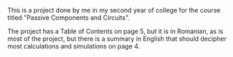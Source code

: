 This is a project done by me in my second year of college for the course titled "Passive Components and Circuits".

The project has a Table of Contents on page 5, but it is in Romanian, as is most of the project, but there is a summary in English that should decipher most 
calculations and simulations on page 4.
